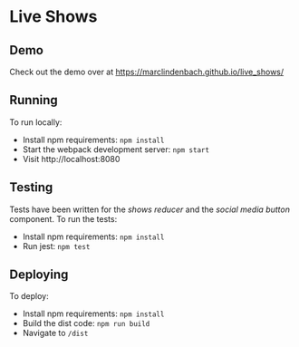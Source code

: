 Live Shows
==========

## Demo
Check out the demo over at https://marclindenbach.github.io/live_shows/

## Running
To run locally:
- Install npm requirements: `npm install`
- Start the webpack development server: `npm start`
- Visit http://localhost:8080

## Testing
Tests have been written for the _shows reducer_ and the _social media button_ component. To run the tests:
- Install npm requirements: `npm install`
- Run jest: `npm test`

## Deploying
To deploy:
- Install npm requirements: `npm install`
- Build the dist code: `npm run build`
- Navigate to `/dist`
